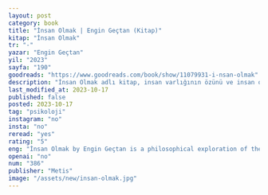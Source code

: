 ```yaml
---
layout: post
category: book
title: "İnsan Olmak | Engin Geçtan (Kitap)"
kitap: "İnsan Olmak"
tr: "-"
yazar: "Engin Geçtan"
yil: "2023"
sayfa: "190"
goodreads: "https://www.goodreads.com/book/show/11079931-i-nsan-olmak"
description: "İnsan Olmak adlı kitap, insan varlığının özünü ve insan olmanın anlamını felsefi bir bakış açısıyla inceliyor."
last_modified_at: 2023-10-17
published: false
posted: 2023-10-17
tag: "psikoloji"
instagram: "no"
insta: "no"
reread: "yes"
rating: "5"
eng: "İnsan Olmak by Engin Geçtan is a philosophical exploration of the essence of human existence and what it means to be human."
openai: "no"
num: "386"
publisher: "Metis"
image: "/assets/new/insan-olmak.jpg"
---
```

